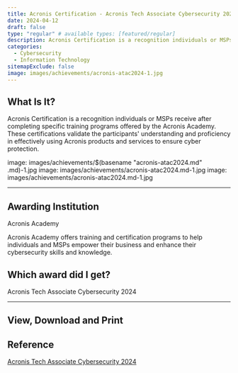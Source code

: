```yaml
---
title: Acronis Certification - Acronis Tech Associate Cybersecurity 2024
date: 2024-04-12
draft: false
type: "regular" # available types: [featured/regular]
description: Acronis Certification is a recognition individuals or MSPs receive after completing specific training programs offered by the Acronis Academy. These certifications validate the participants' understanding and proficiency in effectively using Acronis products and services to ensure cyber protection.
categories:
  - Cybersecurity
  - Information Technology
sitemapExclude: false
image: images/achievements/acronis-atac2024-1.jpg
---
```


## What Is It?

Acronis Certification is a recognition individuals or MSPs receive after completing specific training programs offered by the Acronis Academy. These certifications validate the participants' understanding and proficiency in effectively using Acronis products and services to ensure cyber protection.

image: images/achievements/$(basename "acronis-atac2024.md" .md)-1.jpg
image: images/achievements/acronis-atac2024.md-1.jpg
image: images/achievements/acronis-atac2024.md-1.jpg

---

## Awarding Institution

Acronis Academy

Acronis Academy offers training and certification programs to help individuals and MSPs empower their business and enhance their cybersecurity skills and knowledge.

## Which award did I get?

Acronis Tech Associate Cybersecurity 2024

<hr>

## View, Download and Print


## Reference

[Acronis Tech Associate Cybersecurity 2024](https://partners.acronis.training/learn/course/2947/acronis-tech-associate-cybersecurity-2024?generated_by=243148&hash=0ae3088d9caa3a151307aceb7e5a897b8c7fa891)




